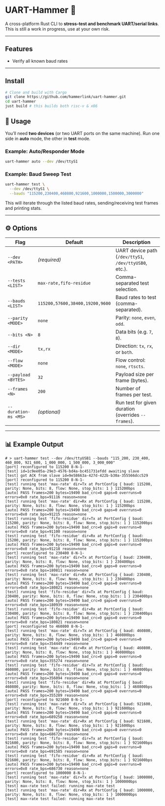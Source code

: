 # UART-Hammer 🔨

A cross-platform Rust CLI to **stress-test and benchmark UART/serial links**.  
This is still a work in progress, use at your own risk.

---

## Features

- Verify all known baud rates

---

## Install

```bash
# Clone and build with Cargo
git clone https://github.com/hammerlink/uart-hammer.git
cd uart-hammer
just build # this builds both risc-v & x86
```

## 🚀 Usage

You’ll need **two devices** (or two UART ports on the same machine).
Run one side in **auto** mode, the other in **test** mode.

### Example: Auto/Responder Mode

```bash
uart-hammer auto --dev /dev/ttyS1
```

### Example: Baud Sweep Test

```bash
uart-hammer test \
  --dev /dev/ttyS1 \
  --bauds "115200,230400,460800,921600,1000000,1500000,3000000"
```

This will iterate through the listed baud rates, sending/receiving test frames and printing stats.

---

## ⚙️ Options

| Flag                 | Default                         | Description                                            |
| -------------------- | ------------------------------- | ------------------------------------------------------ |
| `--dev <PATH>`       | *(required)*                    | UART device path (`/dev/ttyS1`, `/dev/ttyUSB0`, etc.). |
| `--tests <LIST>`     | `max-rate,fifo-residue`         | Comma-separated test selection.                        |
| `--bauds <LIST>`     | `115200,57600,38400,19200,9600` | Baud rates to test (comma-separated).                  |
| `--parity <MODE>`    | `none`                          | Parity: `none`, `even`, `odd`.                         |
| `--bits <N>`         | `8`                             | Data bits (e.g. `7`, `8`).                             |
| `--dir <MODE>`       | `tx,rx`                         | Direction: `tx`, `rx`, or `both`.                      |
| `--flow <MODE>`      | `none`                          | Flow control: `none`, `rtscts`.                        |
| `--payload <BYTES>`  | `32`                            | Payload size per frame (bytes).                        |
| `--frames <N>`       | `200`                           | Number of frames per test.                             |
| `--duration-ms <MS>` | *(optional)*                    | Run test for given duration (overrides `--frames`).    |

---

## 📊 Example Output

```
# > uart-hammer test --dev /dev/ttyUSB1 --bauds "115_200, 230_400, 460_800, 921_600, 1_000_000, 1_500_000, 3_000_000"
[port] reconfigured to 115200 8-N-1-
[test] id=1c9ee05a-29e3-4576-bd4a-bc451731efdd awaiting slave
[test] got ACK from slave id=9e58663a-427d-422b-b30a-355566dcc529
[port] reconfigured to 115200 8-N-1-
[test] running test 'max-rate' dir=Tx at PortConfig { baud: 115200, parity: None, bits: 8, flow: None, stop_bits: 1 } 115200bps
[auto] PASS frames=200 bytes=19490 bad_crc=0 gaps=0 overruns=0 errors=0x0 rate_bps=91116 reason=none
[test] running test 'max-rate' dir=Rx at PortConfig { baud: 115200, parity: None, bits: 8, flow: None, stop_bits: 1 } 115200bps
[auto] PASS frames=200 bytes=19490 bad_crc=0 gaps=0 overruns=0 errors=0x0 rate_bps=91215 reason=none
[test] running test 'fifo-residue' dir=Tx at PortConfig { baud: 115200, parity: None, bits: 8, flow: None, stop_bits: 1 } 115200bps
[auto] PASS frames=200 bytes=19490 bad_crc=0 gaps=0 overruns=0 errors=0x0 rate_bps=91100 reason=none
[test] running test 'fifo-residue' dir=Rx at PortConfig { baud: 115200, parity: None, bits: 8, flow: None, stop_bits: 1 } 115200bps
[auto] PASS frames=200 bytes=19490 bad_crc=0 gaps=0 overruns=0 errors=0x0 rate_bps=91218 reason=none
[port] reconfigured to 230400 8-N-1-
[test] running test 'max-rate' dir=Tx at PortConfig { baud: 230400, parity: None, bits: 8, flow: None, stop_bits: 1 } 230400bps
[auto] PASS frames=200 bytes=19490 bad_crc=0 gaps=0 overruns=0 errors=0x0 rate_bps=180811 reason=none
[test] running test 'max-rate' dir=Rx at PortConfig { baud: 230400, parity: None, bits: 8, flow: None, stop_bits: 1 } 230400bps
[auto] PASS frames=200 bytes=19490 bad_crc=0 gaps=0 overruns=0 errors=0x0 rate_bps=180821 reason=none
[test] running test 'fifo-residue' dir=Tx at PortConfig { baud: 230400, parity: None, bits: 8, flow: None, stop_bits: 1 } 230400bps
[auto] PASS frames=200 bytes=19490 bad_crc=0 gaps=0 overruns=0 errors=0x0 rate_bps=180939 reason=none
[test] running test 'fifo-residue' dir=Rx at PortConfig { baud: 230400, parity: None, bits: 8, flow: None, stop_bits: 1 } 230400bps
[auto] PASS frames=200 bytes=19490 bad_crc=0 gaps=0 overruns=0 errors=0x0 rate_bps=180821 reason=none
[port] reconfigured to 460800 8-N-1-
[test] running test 'max-rate' dir=Tx at PortConfig { baud: 460800, parity: None, bits: 8, flow: None, stop_bits: 1 } 460800bps
[auto] PASS frames=200 bytes=19490 bad_crc=0 gaps=0 overruns=0 errors=0x0 rate_bps=354449 reason=none
[test] running test 'max-rate' dir=Rx at PortConfig { baud: 460800, parity: None, bits: 8, flow: None, stop_bits: 1 } 460800bps
[auto] PASS frames=200 bytes=19490 bad_crc=0 gaps=0 overruns=0 errors=0x0 rate_bps=355274 reason=none
[test] running test 'fifo-residue' dir=Tx at PortConfig { baud: 460800, parity: None, bits: 8, flow: None, stop_bits: 1 } 460800bps
[auto] PASS frames=200 bytes=19490 bad_crc=0 gaps=0 overruns=0 errors=0x0 rate_bps=356094 reason=none
[test] running test 'fifo-residue' dir=Rx at PortConfig { baud: 460800, parity: None, bits: 8, flow: None, stop_bits: 1 } 460800bps
[auto] PASS frames=200 bytes=19490 bad_crc=0 gaps=0 overruns=0 errors=0x0 rate_bps=355289 reason=none
[port] reconfigured to 921600 8-N-1-
[test] running test 'max-rate' dir=Tx at PortConfig { baud: 921600, parity: None, bits: 8, flow: None, stop_bits: 1 } 921600bps
[auto] PASS frames=200 bytes=19490 bad_crc=0 gaps=0 overruns=0 errors=0x0 rate_bps=689258 reason=none
[test] running test 'max-rate' dir=Rx at PortConfig { baud: 921600, parity: None, bits: 8, flow: None, stop_bits: 1 } 921600bps
[auto] PASS frames=200 bytes=19490 bad_crc=0 gaps=0 overruns=0 errors=0x0 rate_bps=686720 reason=none
[test] running test 'fifo-residue' dir=Tx at PortConfig { baud: 921600, parity: None, bits: 8, flow: None, stop_bits: 1 } 921600bps
[auto] PASS frames=200 bytes=19490 bad_crc=0 gaps=0 overruns=0 errors=0x0 rate_bps=691585 reason=none
[test] running test 'fifo-residue' dir=Rx at PortConfig { baud: 921600, parity: None, bits: 8, flow: None, stop_bits: 1 } 921600bps
[auto] PASS frames=200 bytes=19490 bad_crc=0 gaps=0 overruns=0 errors=0x0 rate_bps=686730 reason=none
[port] reconfigured to 1000000 8-N-1-
[test] running test 'max-rate' dir=Tx at PortConfig { baud: 1000000, parity: None, bits: 8, flow: None, stop_bits: 1 } 1000000bps
[test] max-rate test failed: running max-rate test
[test] running test 'max-rate' dir=Rx at PortConfig { baud: 1000000, parity: None, bits: 8, flow: None, stop_bits: 1 } 1000000bps
[test] max-rate test failed: running max-rate test
```

